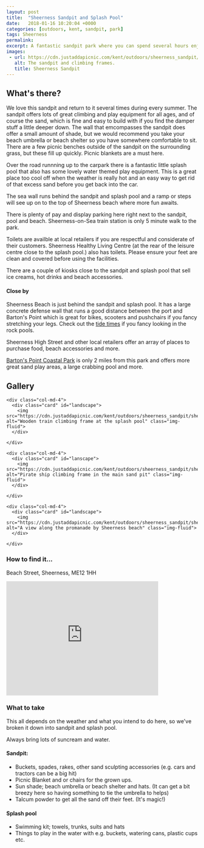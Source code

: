 ```yaml
---
layout: post
title:  "Sheerness Sandpit and Splash Pool"
date:   2018-01-16 10:20:04 +0000
categories: [outdoors, kent, sandpit, park]
tags: Sheerness
permalink: 
excerpt: A fantastic sandpit park where you can spend several hours enjoying the lovely weather.  When you get bored of the sand there is a great splash pool and the beach is close by too.
images:
 - url: https://cdn.justaddapicnic.com/kent/outdoors/sheerness_sandpit/sheerness_2.JPG
   alt: The sandpit and climbing frames.
   title: Sheerness Sandpit
---
```


## What's there?

We love this sandpit and return to it several times during every summer.  The sandpit offers lots of great climbing and play equipment for all ages, and of course the sand, which is fine and easy to build with if you find the damper stuff a little deeper down.  The wall that emcompasses the sandpit does offer a small amount of shade, but we would recommend you take your beach umbrella or beach shelter so you have somewhere comfortable to sit.  There are a few picnic benches outside of the sandpit on the surrounding grass, but these fill up quickly.  Picnic blankets are a must here.

Over the road runnning up to the carpark there is a fantastic little splash pool that also has some lovely water themed play equipment.  This is a great place too cool off when the weather is really hot and an easy way to get rid of that excess sand before you get back into the car.

The sea wall runs behind the sandpit and splash pool and a ramp or steps will see up on to the top of Sheerness beach where more fun awaits.

There is plenty of pay and display parking here right next to the sandpit, pool and beach.  Sheerness-on-Sea train station is only 5 minute walk to the park.

Toilets are availble at local retailers if you are respectful and considerate of their customers. Sheerness Healthy Living Centre (at the rear of the leisure centre close to the splash pool.) also has toilets.  Please ensure your feet are clean and covered before using the facilities. 

There are a couple of kiosks close to the sandpit and splash pool that sell ice creams, hot drinks and beach accessories.

#### Close by

Sheerness Beach is just behind the sandpit and splash pool.  It has a large concrete defense wall that runs a good distance between the port and Barton's Point which is great for bikes, scooters and pushchairs if you fancy stretching your legs.  Check out the [tide times](https://www.tidetimes.org.uk/sheerness-tide-times) if you fancy looking in the rock pools.

Sheerness High Street and other local retailers offer an array of places to purchase food, beach accessories and more.

[Barton's Point Coastal Park](/outdoors/kent/park/2018/04/12/barton-point.html) is only 2 miles from this park and offers more great sand play areas, a large crabbing pool and more.

## Gallery

<div class="container">

  <div class="row">

    <div class="col-md-4">
      <div class="card" id="landscape">
        <img src="https://cdn.justaddapicnic.com/kent/outdoors/sheerness_sandpit/sheerness_1.JPG" alt="Wooden train climbing frame at the splash pool" class="img-fluid">
      </div>

<!--       <div class="card" id="landscape">
        <img src="" class="img-fluid">
      </div> -->  
    </div>

    <div class="col-md-4">
      <div class="card" id="lanscape">
        <img src="https://cdn.justaddapicnic.com/kent/outdoors/sheerness_sandpit/sheerness_2.JPG" alt="Pirate ship climbing frame in the main sand pit" class="img-fluid">
      </div>

<!--       <div class="card" id="portrait">
        <img src="" class="img-fluid">
      </div> -->
    </div>

    <div class="col-md-4">
      <div class="card" id="landscape">
        <img src="https://cdn.justaddapicnic.com/kent/outdoors/sheerness_sandpit/sheerness_3.jpg"  alt="A view along the promanade by Sheerness beach" class="img-fluid">
      </div>

<!--       <div class="card" id="landscape">
        <img src="" class="img-fluid">
      </div> -->
    </div>

  </div>      
</div>


### How to find it...

Beach Street, Sheerness, ME12 1HH

<iframe src="https://www.google.com/maps/embed?pb=!1m18!1m12!1m3!1d2486.8608919978974!2d0.7592603508209486!3d51.44234854122072!2m3!1f0!2f0!3f0!3m2!1i1024!2i768!4f13.1!3m3!1m2!1s0x47d929e46f60395f%3A0xc311b435247e9de2!2sBeach+Street+Car+Park!5e0!3m2!1sen!2suk!4v1516099020279" width="400" height="300" frameborder="0" style="border:0" allowfullscreen></iframe>

### What to take

This all depends on the weather and what you intend to do here, so we've broken it down into sandpit and splash pool.

Always bring lots of suncream and water.

#### Sandpit:

* Buckets, spades, rakes, other sand sculpting accessories (e.g. cars and tractors can be a big hit)
* Picnic Blanket and or chairs for the grown ups.
* Sun shade; beach umbrella or beach shelter and hats. (It can get a bit breezy here so having something to tie the umbrella to helps)
* Talcum powder to get all the sand off their feet. (It's magic!)

#### Splash pool

* Swimming kit; towels, trunks, suits and hats
* Things to play in the water with e.g. buckets, watering cans, plastic cups etc.


